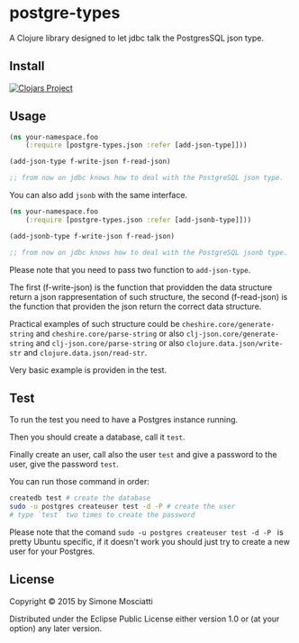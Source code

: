 # postgre-types

A Clojure library designed to let jdbc talk the PostgresSQL json type.

## Install

[![Clojars Project](http://clojars.org/postgre-types/latest-version.svg)](http://clojars.org/postgre-types)

## Usage

```clojure
(ns your-namespace.foo
    (:require [postgre-types.json :refer [add-json-type]]))

(add-json-type f-write-json f-read-json)

;; from now on jdbc knows how to deal with the PostgreSQL json type.

```

You can also add `jsonb` with the same interface.

```clojure
(ns your-namespace.foo
    (:require [postgre-types.json :refer [add-jsonb-type]]))

(add-jsonb-type f-write-json f-read-json)

;; from now on jdbc knows how to deal with the PostgreSQL jsonb type.

```

Please note that you need to pass two function to `add-json-type`.

The first (f-write-json) is the function that providden the data structure return a json rappresentation of such structure, the second (f-read-json) is the function that providen the json return the correct data structure.

Practical examples of such structure could be `cheshire.core/generate-string` and `cheshire.core/parse-string` or also `clj-json.core/generate-string` and `clj-json.core/parse-string` or also `clojure.data.json/write-str` and `clojure.data.json/read-str`.

Very basic example is providen in the test.

## Test

To run the test you need to have a Postgres instance running.

Then you should create a database, call it `test`.

Finally create an user, call also the user `test` and give a password to the user, give the password `test`.

You can run those command in order:

``` bash
createdb test # create the database
sudo -u postgres createuser test -d -P # create the user
# type `test` two times to create the password
```

Please note that the comand `sudo -u postgres createuser test -d -P ` is pretty Ubuntu specific, if it doesn't work you should just try to create a new user for your Postgres.

## License

Copyright © 2015 by Simone Mosciatti

Distributed under the Eclipse Public License either version 1.0 or (at
your option) any later version.
